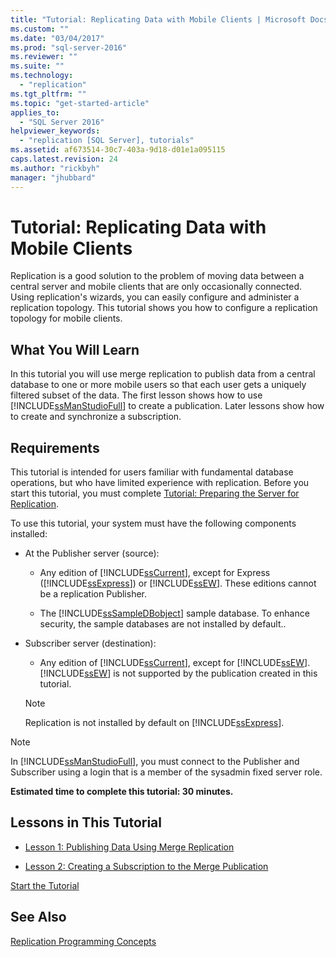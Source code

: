 ```yaml
---
title: "Tutorial: Replicating Data with Mobile Clients | Microsoft Docs"
ms.custom: ""
ms.date: "03/04/2017"
ms.prod: "sql-server-2016"
ms.reviewer: ""
ms.suite: ""
ms.technology: 
  - "replication"
ms.tgt_pltfrm: ""
ms.topic: "get-started-article"
applies_to: 
  - "SQL Server 2016"
helpviewer_keywords: 
  - "replication [SQL Server], tutorials"
ms.assetid: af673514-30c7-403a-9d18-d01e1a095115
caps.latest.revision: 24
ms.author: "rickbyh"
manager: "jhubbard"
---
```

# Tutorial: Replicating Data with Mobile Clients
Replication is a good solution to the problem of moving data between a central server and mobile clients that are only occasionally connected. Using replication's wizards, you can easily configure and administer a replication topology. This tutorial shows you how to configure a replication topology for mobile clients.  
  
## What You Will Learn  
In this tutorial you will use merge replication to publish data from a central database to one or more mobile users so that each user gets a uniquely filtered subset of the data. The first lesson shows how to use [!INCLUDE[ssManStudioFull](../../../advanced-analytics/r-services/includes/ssmanstudiofull-md.md)] to create a publication. Later lessons show how to create and synchronize a subscription.  
  
## Requirements  
This tutorial is intended for users familiar with fundamental database operations, but who have limited experience with replication. Before you start this tutorial, you must complete [Tutorial: Preparing the Server for Replication](../../../relational-databases/replication/tutorials/tutorial-preparing-the-server-for-replication.md).  
  
To use this tutorial, your system must have the following components installed:  
  
-   At the Publisher server (source):  
  
    -   Any edition of [!INCLUDE[ssCurrent](../../../advanced-analytics/r-services/includes/sscurrent-md.md)], except for Express ([!INCLUDE[ssExpress](../../../database-engine/configure/windows/includes/ssexpress-md.md)]) or [!INCLUDE[ssEW](../../../analysis-services/instances/includes/ssew-md.md)]. These editions cannot be a replication Publisher.  
  
    -   The [!INCLUDE[ssSampleDBobject](../../../database-engine/availability-groups/windows/includes/sssampledbobject-md.md)] sample database. To enhance security, the sample databases are not installed by default..  
  
-   Subscriber server (destination):  
  
    -   Any edition of [!INCLUDE[ssCurrent](../../../advanced-analytics/r-services/includes/sscurrent-md.md)], except for [!INCLUDE[ssEW](../../../analysis-services/instances/includes/ssew-md.md)]. [!INCLUDE[ssEW](../../../analysis-services/instances/includes/ssew-md.md)] is not supported by the publication created in this tutorial.  
  
    > [!NOTE]  
    > Replication is not installed by default on [!INCLUDE[ssExpress](../../../database-engine/configure/windows/includes/ssexpress-md.md)].  
  
> [!NOTE]  
> In [!INCLUDE[ssManStudioFull](../../../advanced-analytics/r-services/includes/ssmanstudiofull-md.md)], you must connect to the Publisher and Subscriber using a login that is a member of the sysadmin fixed server role.  
  
**Estimated time to complete this tutorial: 30 minutes.**  
  
## Lessons in This Tutorial  
  
-   [Lesson 1: Publishing Data Using Merge Replication](../../../relational-databases/replication/tutorials/lesson-1-publishing-data-using-merge-replication.md)  
  
-   [Lesson 2: Creating a Subscription to the Merge Publication](../../../relational-databases/replication/tutorials/lesson-2-creating-a-subscription-to-the-merge-publication.md)  
  
[Start the Tutorial](../../../relational-databases/replication/tutorials/lesson-1-publishing-data-using-merge-replication.md)  
  
## See Also  
[Replication Programming Concepts](../../../relational-databases/replication/concepts/replication-programming-concepts.md)  
  
  
  

